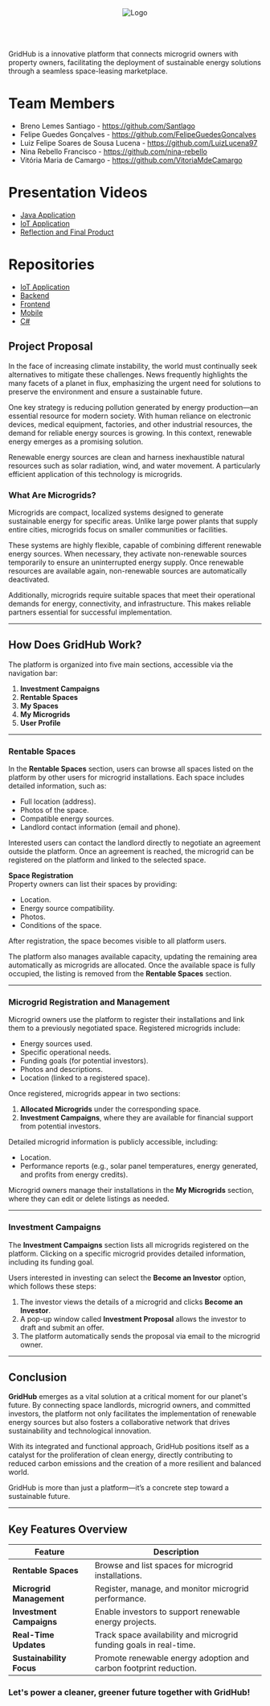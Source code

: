 <div align="center">
<img src="https://drive.google.com/uc?export=view&id=1yt32LMSDQzqUGvMimDFcOeXnM6Blrk1s" alt="Logo">
  <br><br><br><br>
</div>


GridHub is a innovative platform that connects microgrid owners with property owners, facilitating the deployment of sustainable energy solutions through a seamless space-leasing marketplace.

# Team Members

- Breno Lemes Santiago - https://github.com/Santlago
- Felipe Guedes Gonçalves - https://github.com/FelipeGuedesGoncalves
- Luiz Felipe Soares de Sousa Lucena - https://github.com/LuizLucena97
- Nina Rebello Francisco - https://github.com/nina-rebello
- Vitória Maria de Camargo - https://github.com/VitoriaMdeCamargo

# Presentation Videos
- [Java Application]()
- [IoT Application](https://youtu.be/LpBOj-QvhHc)
- [Reflection and Final Product](https://youtu.be/tdruTbBAiNg)
  
# Repositories

- [IoT Application](https://github.com/nina-rebello/GridHub_IoT)
- [Backend](https://github.com/Santlago/apigridhub)
- [Frontend](https://github.com/Santlago/webgridhub)
- [Mobile](https://github.com/FelipeGuedesGoncalves/GridHubMobile)
- [C#](https://github.com/LuizLucena97/GridHub)
  
## Project Proposal
In the face of increasing climate instability, the world must continually seek alternatives to mitigate these challenges. News frequently highlights the many facets of a planet in flux, emphasizing the urgent need for solutions to preserve the environment and ensure a sustainable future.

One key strategy is reducing pollution generated by energy production—an essential resource for modern society. With human reliance on electronic devices, medical equipment, factories, and other industrial resources, the demand for reliable energy sources is growing. In this context, renewable energy emerges as a promising solution.

Renewable energy sources are clean and harness inexhaustible natural resources such as solar radiation, wind, and water movement. A particularly efficient application of this technology is microgrids.

### What Are Microgrids?
Microgrids are compact, localized systems designed to generate sustainable energy for specific areas. Unlike large power plants that supply entire cities, microgrids focus on smaller communities or facilities.

These systems are highly flexible, capable of combining different renewable energy sources. When necessary, they activate non-renewable sources temporarily to ensure an uninterrupted energy supply. Once renewable resources are available again, non-renewable sources are automatically deactivated.

Additionally, microgrids require suitable spaces that meet their operational demands for energy, connectivity, and infrastructure. This makes reliable partners essential for successful implementation.

---

## How Does GridHub Work?

The platform is organized into five main sections, accessible via the navigation bar:

1. **Investment Campaigns**
2. **Rentable Spaces**
3. **My Spaces**
4. **My Microgrids**
5. **User Profile**

---

### Rentable Spaces

In the **Rentable Spaces** section, users can browse all spaces listed on the platform by other users for microgrid installations. Each space includes detailed information, such as:

- Full location (address).
- Photos of the space.
- Compatible energy sources.
- Landlord contact information (email and phone).

Interested users can contact the landlord directly to negotiate an agreement outside the platform. Once an agreement is reached, the microgrid can be registered on the platform and linked to the selected space.

**Space Registration**  
Property owners can list their spaces by providing:

- Location.
- Energy source compatibility.
- Photos.
- Conditions of the space.

After registration, the space becomes visible to all platform users.  

The platform also manages available capacity, updating the remaining area automatically as microgrids are allocated. Once the available space is fully occupied, the listing is removed from the **Rentable Spaces** section.

---

### Microgrid Registration and Management

Microgrid owners use the platform to register their installations and link them to a previously negotiated space. Registered microgrids include:

- Energy sources used.
- Specific operational needs.
- Funding goals (for potential investors).
- Photos and descriptions.
- Location (linked to a registered space).

Once registered, microgrids appear in two sections:

1. **Allocated Microgrids** under the corresponding space.
2. **Investment Campaigns**, where they are available for financial support from potential investors.

Detailed microgrid information is publicly accessible, including:

- Location.
- Performance reports (e.g., solar panel temperatures, energy generated, and profits from energy credits).

Microgrid owners manage their installations in the **My Microgrids** section, where they can edit or delete listings as needed.

---

### Investment Campaigns

The **Investment Campaigns** section lists all microgrids registered on the platform. Clicking on a specific microgrid provides detailed information, including its funding goal.

Users interested in investing can select the **Become an Investor** option, which follows these steps:

1. The investor views the details of a microgrid and clicks **Become an Investor**.
2. A pop-up window called **Investment Proposal** allows the investor to draft and submit an offer.
3. The platform automatically sends the proposal via email to the microgrid owner.

---

## Conclusion

**GridHub** emerges as a vital solution at a critical moment for our planet's future. By connecting space landlords, microgrid owners, and committed investors, the platform not only facilitates the implementation of renewable energy sources but also fosters a collaborative network that drives sustainability and technological innovation.

With its integrated and functional approach, GridHub positions itself as a catalyst for the proliferation of clean energy, directly contributing to reduced carbon emissions and the creation of a more resilient and balanced world.  

GridHub is more than just a platform—it’s a concrete step toward a sustainable future.  

---

## Key Features Overview

| **Feature**           | **Description**                                                                 |
|------------------------|---------------------------------------------------------------------------------|
| **Rentable Spaces**    | Browse and list spaces for microgrid installations.                            |
| **Microgrid Management** | Register, manage, and monitor microgrid performance.                          |
| **Investment Campaigns** | Enable investors to support renewable energy projects.                        |
| **Real-Time Updates**  | Track space availability and microgrid funding goals in real-time.             |
| **Sustainability Focus** | Promote renewable energy adoption and carbon footprint reduction.             |

### Let's power a cleaner, greener future together with **GridHub**!

